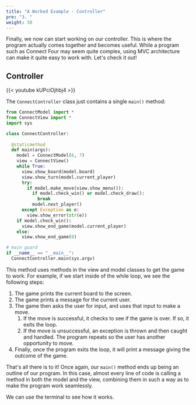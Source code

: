 ```yaml
---
title: "A Worked Example - Controller"
pre: "3. "
weight: 30
---
```


Finally, we now can start working on our controller. This is where the program actually comes together and becomes useful. While a program such as Connect Four may seem quite complex, using MVC architecture can make it quite easy to work with. Let's check it out!

## Controller

{{< youtube kUPciOjhbj4  >}}

The `ConnectController` class just contains a single `main()` method:

```python
from ConnectModel import *
from ConnectView import *
import sys

class ConnectController:
  
  @staticmethod
  def main(args):
    model = ConnectModel(6, 7)
    view = ConnectView()
    while True:
      view.show_board(model.board)
      view.show_turn(model.current_player)
      try:
        if model.make_move(view.show_menu()):
          if model.check_win() or model.check_draw():
            break
          model.next_player()
      except Exception as e:
        view.show_error(str(e))
    if model.check_win():
      view.show_end_game(model.current_player)
    else:
      view.show_end_game(0)

# main guard
if __name__ == "__main__":
  ConnectController.main(sys.argv)
```

This method uses methods in the view and model classes to get the game to work. For example, if we start inside of the while loop, we see the following steps:

1. The game prints the current board to the screen.
1. The game prints a message for the current user.
1. The game then asks the user for input, and uses that input to make a move.
   1. If the move is successful, it checks to see if the game is over. If so, it exits the loop.
   1. If the move is unsuccessful, an exception is thrown and then caught and handled. The program repeats so the user has another opportunity to move.
1. Finally, once the program exits the loop, it will print a message giving the outcome of the game.

That's all there is to it! Once again, our `main()` method ends up being an outline of our program. In this case, almost every line of code is calling a method in both the model and the view, combining them in such a way as to make the program work seamlessly.

We can use the terminal to see how it works.